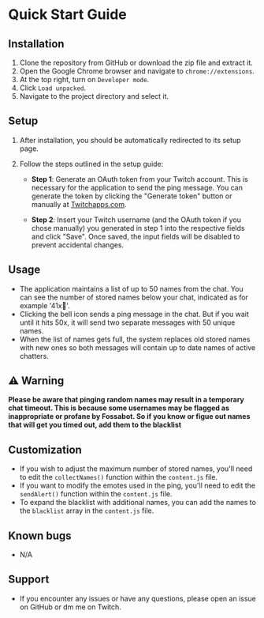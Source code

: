 # Quick Start Guide

## Installation

1. Clone the repository from GitHub or download the zip file and extract it.
2. Open the Google Chrome browser and navigate to `chrome://extensions`.
3. At the top right, turn on `Developer mode`.
4. Click `Load unpacked`.
5. Navigate to the project directory and select it.

## Setup

1. After installation, you should be automatically redirected to its setup page.
2. Follow the steps outlined in the setup guide:

   - **Step 1**: Generate an OAuth token from your Twitch account. This is necessary for the application to send the ping message. You can generate the token by clicking the "Generate token" button or manually at [Twitchapps.com](https://twitchapps.com/tmi/).

   - **Step 2**: Insert your Twitch username (and the OAuth token if you chose manually) you generated in step 1 into the respective fields and click "Save". Once saved, the input fields will be disabled to prevent accidental changes.

## Usage

- The application maintains a list of up to 50 names from the chat. You can see the number of stored names below your chat, indicated as for example '41x🔔'.
- Clicking the bell icon sends a ping message in the chat. But if you wait until it hits 50x, it will send two separate messages with 50 unique names.
- When the list of names gets full, the system replaces old stored names with new ones so both messages will contain up to date names of active chatters.

## ⚠️ Warning

**Please be aware that pinging random names may result in a temporary chat timeout. This is because some usernames may be flagged as inappropriate or profane by Fossabot. So if you know or figue out names that will get you timed out, add them to the blacklist**

## Customization

- If you wish to adjust the maximum number of stored names, you'll need to edit the `collectNames()` function within the `content.js` file.
- If you want to modify the emotes used in the ping, you'll need to edit the `sendAlert()` function within the `content.js` file.
- To expand the blacklist with additional names, you can add the names to the `blacklist` array in the `content.js` file.

## Known bugs

- N/A

## Support

- If you encounter any issues or have any questions, please open an issue on GitHub or dm me on Twitch.
